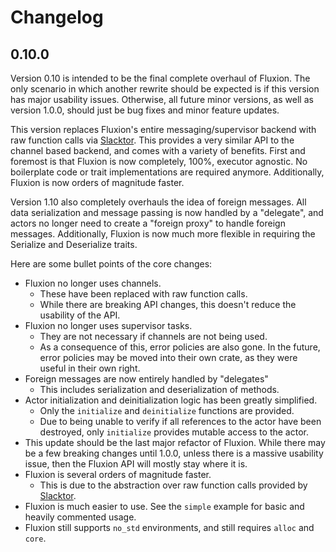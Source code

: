 # Changelog

## 0.10.0

Version 0.10 is intended to be the final complete overhaul of Fluxion. The only scenario in which another rewrite should be expected is if this version has major usability issues. Otherwise, all future minor versions, as well as version 1.0.0, should just be bug fixes and minor feature updates.

This version replaces Fluxion's entire messaging/supervisor backend with raw function calls via [Slacktor](https://github.com/peperworx/slacktor). This provides a very similar API to the channel based backend, and comes with a variety of benefits. First and foremost is that Fluxion is now completely, 100%, executor agnostic. No boilerplate code or trait implementations are required anymore. Additionally, Fluxion is now orders of magnitude faster.

Version 1.10 also completely overhauls the idea of foreign messages. All data serialization and message passing is now handled by a "delegate", and actors no longer need to create a "foreign proxy" to handle foreign messages. Additionally, Fluxion is now much more flexible in requiring the Serialize and Deserialize traits.

Here are some bullet points of the core changes:


- Fluxion no longer uses channels.
  - These have been replaced with raw function calls.
  - While there are breaking API changes, this doesn't reduce the usability of the API.
- Fluxion no longer uses supervisor tasks.
  - They are not necessary if channels are not being used.
  - As a consequence of this, error policies are also gone. In the future, error policies may be moved into their own crate, as they were useful in their own right.
- Foreign messages are now entirely handled by "delegates"
  - This includes serialization and deserialization of methods.
- Actor initialization and deinitialization logic has been greatly simplified.
  - Only the `initialize` and `deinitialize` functions are provided.
  - Due to being unable to verify if all references to the actor have been destroyed, only `initialize` provides mutable access to the actor.
- This update should be the last major refactor of Fluxion. While there may be a few breaking changes until 1.0.0, unless there is a massive usability issue, then the Fluxion API will mostly stay where it is.
- Fluxion is several orders of magnitude faster.
  - This is due to the abstraction over raw function calls provided by [Slacktor](https://github.com/peperworx/slacktor).
- Fluxion is much easier to use. See the `simple` example for basic and heavily commented usage.
- Fluxion still supports `no_std` environments, and still requires `alloc` and `core`. 
